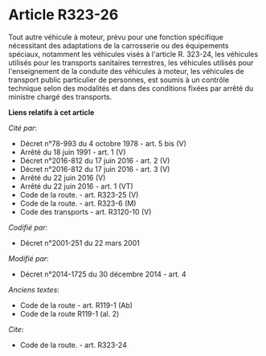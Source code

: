 # Article R323-26

Tout autre véhicule à moteur, prévu pour une fonction spécifique nécessitant des adaptations de la carrosserie ou des
équipements spéciaux, notamment les véhicules visés à l'article R. 323-24, les véhicules utilisés pour les transports
sanitaires terrestres, les véhicules utilisés pour l'enseignement de la conduite des véhicules à moteur, les véhicules de
transport public particulier de personnes, est soumis à un contrôle technique selon des modalités et dans des conditions
fixées par arrêté du ministre chargé des transports.

**Liens relatifs à cet article**

_Cité par_:

  - Décret n°78-993 du 4 octobre 1978 - art. 5 bis (V)
  - Arrêté du 18 juin 1991 - art. 1 (V)
  - Décret n°2016-812 du 17 juin 2016 - art. 2 (V)
  - Décret n°2016-812 du 17 juin 2016 - art. 3 (V)
  - Arrêté du 22 juin 2016 (V)
  - Arrêté du 22 juin 2016 - art. 1 (VT)
  - Code de la route. - art. R323-25 (V)
  - Code de la route. - art. R323-6 (M)
  - Code des transports - art. R3120-10 (V)

_Codifié par_:

  - Décret n°2001-251 du 22 mars 2001

_Modifié par_:

  - Décret n°2014-1725 du 30 décembre 2014 - art. 4

_Anciens textes_:

  - Code de la route - art. R119-1 (Ab)
  - Code de la route R119-1 (al. 2)

_Cite_:

  - Code de la route. - art. R323-24
